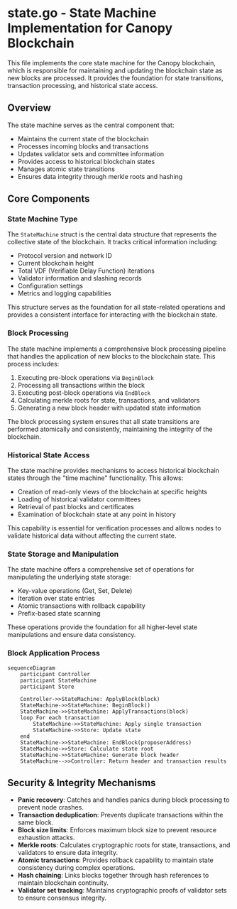# state.go - State Machine Implementation for Canopy Blockchain

This file implements the core state machine for the Canopy blockchain, which is responsible for maintaining and updating the blockchain state as new blocks are processed. It provides the foundation for state transitions, transaction processing, and historical state access.

## Overview

The state machine serves as the central component that:

- Maintains the current state of the blockchain
- Processes incoming blocks and transactions
- Updates validator sets and committee information
- Provides access to historical blockchain states
- Manages atomic state transitions
- Ensures data integrity through merkle roots and hashing

## Core Components

### State Machine Type

The `StateMachine` struct is the central data structure that represents the collective state of the blockchain. It tracks critical information including:

- Protocol version and network ID
- Current blockchain height
- Total VDF (Verifiable Delay Function) iterations
- Validator information and slashing records
- Configuration settings
- Metrics and logging capabilities

This structure serves as the foundation for all state-related operations and provides a consistent interface for interacting with the blockchain state.

### Block Processing

The state machine implements a comprehensive block processing pipeline that handles the application of new blocks to the blockchain state. This process includes:

1. Executing pre-block operations via `BeginBlock`
2. Processing all transactions within the block
3. Executing post-block operations via `EndBlock`
4. Calculating merkle roots for state, transactions, and validators
5. Generating a new block header with updated state information

The block processing system ensures that all state transitions are performed atomically and consistently, maintaining the integrity of the blockchain.

### Historical State Access

The state machine provides mechanisms to access historical blockchain states through the "time machine" functionality. This allows:

- Creation of read-only views of the blockchain at specific heights
- Loading of historical validator committees
- Retrieval of past blocks and certificates
- Examination of blockchain state at any point in history

This capability is essential for verification processes and allows nodes to validate historical data without affecting the current state.

### State Storage and Manipulation

The state machine offers a comprehensive set of operations for manipulating the underlying state storage:

- Key-value operations (Get, Set, Delete)
- Iteration over state entries
- Atomic transactions with rollback capability
- Prefix-based state scanning

These operations provide the foundation for all higher-level state manipulations and ensure data consistency.

### Block Application Process

```mermaid
sequenceDiagram
    participant Controller
    participant StateMachine
    participant Store

    Controller->>StateMachine: ApplyBlock(block)
    StateMachine->>StateMachine: BeginBlock()
    StateMachine->>StateMachine: ApplyTransactions(block)
    loop For each transaction
        StateMachine->>StateMachine: Apply single transaction
        StateMachine->>Store: Update state
    end
    StateMachine->>StateMachine: EndBlock(proposerAddress)
    StateMachine->>Store: Calculate state root
    StateMachine->>StateMachine: Generate block header
    StateMachine-->>Controller: Return header and transaction results
```

## Security & Integrity Mechanisms

- **Panic recovery**: Catches and handles panics during block processing to prevent node crashes.
- **Transaction deduplication**: Prevents duplicate transactions within the same block.
- **Block size limits**: Enforces maximum block size to prevent resource exhaustion attacks.
- **Merkle roots**: Calculates cryptographic roots for state, transactions, and validators to ensure data integrity.
- **Atomic transactions**: Provides rollback capability to maintain state consistency during complex operations.
- **Hash chaining**: Links blocks together through hash references to maintain blockchain continuity.
- **Validator set tracking**: Maintains cryptographic proofs of validator sets to ensure consensus integrity.

